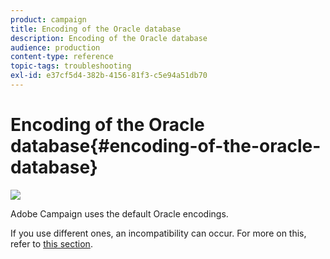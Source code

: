 ```yaml
---
product: campaign
title: Encoding of the Oracle database
description: Encoding of the Oracle database
audience: production
content-type: reference
topic-tags: troubleshooting
exl-id: e37cf5d4-382b-4156-81f3-c5e94a51db70
---
```

# Encoding of the Oracle database{#encoding-of-the-oracle-database}

![](assets/do-not-localize/v7-only.svg)

Adobe Campaign uses the default Oracle encodings.

If you use different ones, an incompatibility can occur. For more on this, refer to [this section](../../installation/using/database.md#oracle).
